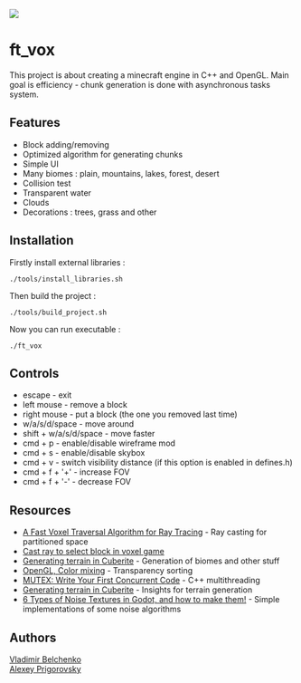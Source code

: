 ![](resources/gifs/demo.gif)

# ft_vox

This project is about creating a minecraft engine in C++ and OpenGL.
Main goal is efficiency - chunk generation is done with asynchronous tasks system. 

## Features

* Block adding/removing
* Optimized algorithm for generating chunks
* Simple UI
* Many biomes : plain, mountains, lakes, forest, desert
* Collision test
* Transparent water
* Clouds
* Decorations : trees, grass and other

## Installation

Firstly install external libraries : 
```
./tools/install_libraries.sh
```

Then build the project :
```
./tools/build_project.sh
```

Now you can run executable :
```
./ft_vox
```

## Controls

* escape - exit
* left mouse - remove a block
* right mouse - put a block (the one you removed last time)
* w/a/s/d/space - move around
* shift + w/a/s/d/space - move faster
* cmd + p - enable/disable wireframe mod
* cmd + s - enable/disable skybox
* cmd + v - switch visibility distance (if this option is enabled in defines.h)
* cmd + f + '+' - increase FOV
* cmd + f + '-' - decrease FOV

## Resources

* [A Fast Voxel Traversal Algorithm for Ray Tracing](http://www.cse.yorku.ca/~amana/research/grid.pdf) - Ray casting for partitioned space
* [Cast ray to select block in voxel game](https://gamedev.stackexchange.com/questions/47362/cast-ray-to-select-block-in-voxel-game) 
* [Generating terrain in Cuberite](http://mc-server.xoft.cz/docs/Generator.html) - Generation of biomes and other stuff
* [OpenGL, Color mixing](https://habr.com/ru/post/343096/) - Transparency sorting
* [MUTEX: Write Your First Concurrent Code](https://medium.com/swlh/c-mutex-write-your-first-concurrent-code-69ac8b332288) - C++ multithreading
* [Generating terrain in Cuberite](http://mc-server.xoft.cz/docs/Generator.html) - Insights for terrain generation
* [6 Types of Noise Textures in Godot, and how to make them!](https://www.youtube.com/watch?v=ybbJz6C9YYA) - Simple implementations of some noise algorithms 

## Authors
[Vladimir Belchenko](https://github.com/bshanae "bshanae") </br>
[Alexey Prigorovsky](https://github.com/Lyahasik "Lyahasik")

